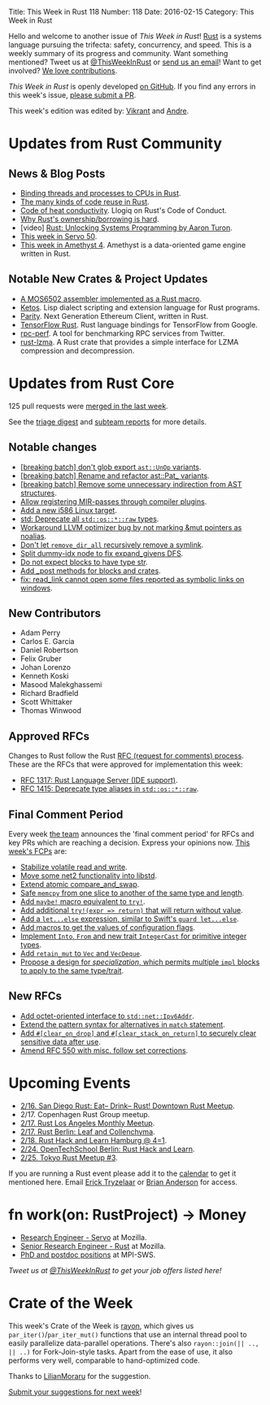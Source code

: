 Title: This Week in Rust 118
Number: 118
Date: 2016-02-15
Category: This Week in Rust

Hello and welcome to another issue of *This Week in Rust*!
[Rust](http://rust-lang.org) is a systems language pursuing the trifecta:
safety, concurrency, and speed. This is a weekly summary of its progress and
community. Want something mentioned? Tweet us at [@ThisWeekInRust](https://twitter.com/ThisWeekInRust) or [send us an
email](mailto:corey@octayn.net?subject=This%20Week%20in%20Rust%20Suggestion)!
Want to get involved? [We love
contributions](https://github.com/rust-lang/rust/blob/master/CONTRIBUTING.md).

*This Week in Rust* is openly developed [on GitHub](https://github.com/cmr/this-week-in-rust).
If you find any errors in this week's issue, [please submit a PR](https://github.com/cmr/this-week-in-rust/pulls).

This week's edition was edited by: [Vikrant](https://github.com/nasa42) and [Andre](https://github.com/llogiq).


# Updates from Rust Community

## News & Blog Posts

* [Binding threads and processes to CPUs in Rust](http://nitschinger.at/Binding-Threads-And-Processes-to-CPUs-in-Rust/).
* [The many kinds of code reuse in Rust](http://cglab.ca/~abeinges/blah/rust-reuse-and-recycle/).
* [Code of heat conductivity](https://llogiq.github.io/2016/02/10/code.html). Llogiq on Rust's Code of Conduct.
* [Why Rust's ownership/borrowing is hard](http://softwaremaniacs.org/blog/2016/02/12/ownership-borrowing-hard/en/).
* [video] [Rust: Unlocking Systems Programming by Aaron Turon](http://www.infoq.com/presentations/rust-thread-safety).
* [This week in Servo 50](http://blog.servo.org/2016/02/08/twis-50/).
* [This week in Amethyst 4](https://thisweekinamethyst.wordpress.com/2016/02/08/twia-4/). Amethyst is a data-oriented game engine written in Rust.

## Notable New Crates & Project Updates

* [A MOS6502 assembler implemented as a Rust macro](https://play.rust-lang.org/?gist=a18d697454f9261b28ff&version=stable).
* [Ketos](https://github.com/murarth/ketos). Lisp dialect scripting and extension language for Rust programs.
* [Parity](https://ethcore.io/parity.html). Next Generation Ethereum Client, written in Rust.
* [TensorFlow Rust](https://github.com/google/tensorflow-rust). Rust language bindings for TensorFlow from Google.
* [rpc-perf](https://github.com/twitter/rpc-perf). A tool for benchmarking RPC services from Twitter.
* [rust-lzma](https://github.com/fpgaminer/rust-lzma). A Rust crate that provides a simple interface for LZMA compression and decompression.

# Updates from Rust Core

125 pull requests were [merged in the last week][merged].

[merged]: https://github.com/issues?q=is%3Apr+org%3Arust-lang+is%3Amerged+merged%3A2016-02-08..2016-02-15

See the [triage digest][triage] and [subteam reports][subteam] for more details.

[triage]: https://internals.rust-lang.org/t/triage-digest-mon-feb-08-2016/3152
[subteam]: https://internals.rust-lang.org/t/subteam-reports-2016-02-12/3175

## Notable changes

* [[breaking batch] don't glob export `ast::UnOp` variants](https://github.com/rust-lang/rust/pull/31487).
* [[breaking batch] Rename and refactor ast::Pat_ variants](https://github.com/rust-lang/rust/pull/31581).
* [[breaking batch] Remove some unnecessary indirection from AST structures](https://github.com/rust-lang/rust/pull/31583).
* [Allow registering MIR-passes through compiler plugins](https://github.com/rust-lang/rust/pull/31425).
* [Add a new i586 Linux target](https://github.com/rust-lang/rust/pull/31629).
* [std: Deprecate all `std::os::*::raw` types](https://github.com/rust-lang/rust/pull/31551).
* [Workaround LLVM optimizer bug by not marking &mut pointers as noalias](https://github.com/rust-lang/rust/pull/31545).
* [Don't let `remove_dir_all` recursively remove a symlink](https://github.com/rust-lang/rust/pull/31468).
* [Split dummy-idx node to fix expand_givens DFS](https://github.com/rust-lang/rust/pull/31442).
* [Do not expect blocks to have type str](https://github.com/rust-lang/rust/pull/31651).
* [Add _post methods for blocks and crates](https://github.com/rust-lang/rust/pull/31562).
* [fix: read_link cannot open some files reported as symbolic links on windows](https://github.com/rust-lang/rust/pull/31630).

## New Contributors

* Adam Perry
* Carlos E. Garcia
* Daniel Robertson
* Felix Gruber
* Johan Lorenzo
* Kenneth Koski
* Masood Malekghassemi
* Richard Bradfield
* Scott Whittaker
* Thomas Winwood

## Approved RFCs

Changes to Rust follow the Rust [RFC (request for comments)
process](https://github.com/rust-lang/rfcs#rust-rfcs). These
are the RFCs that were approved for implementation this week:

* [RFC 1317: Rust Language Server (IDE support)](https://github.com/rust-lang/rfcs/pull/1317).
* [RFC 1415: Deprecate type aliases in `std::os::*::raw`](https://github.com/rust-lang/rfcs/pull/1415).

## Final Comment Period

Every week [the team](https://rust-lang.org/team.html) announces the
'final comment period' for RFCs and key PRs which are reaching a
decision. Express your opinions now. [This week's FCPs][fcp] are:

[fcp]: https://github.com/rust-lang/rfcs/labels/final-comment-period

* [Stabilize volatile read and write](https://github.com/rust-lang/rfcs/pull/1467).
* [Move some net2 functionality into libstd](https://github.com/rust-lang/rfcs/pull/1461).
* [Extend atomic compare_and_swap](https://github.com/rust-lang/rfcs/pull/1443).
* [Safe `memcpy` from one slice to another of the same type and length](https://github.com/rust-lang/rfcs/pull/1419).
* [Add `maybe!` macro equivalent to `try!`](https://github.com/rust-lang/rfcs/pull/1394).
* [Add additional `try!(expr => return)` that will return without value](https://github.com/rust-lang/rfcs/pull/1393).
* [Add a `let...else` expression, similar to Swift's `guard let...else`](https://github.com/rust-lang/rfcs/pull/1303).
* [Add macros to get the values of configuration flags](https://github.com/rust-lang/rfcs/pull/1258).
* [Implement `Into`, `From` and new trait `IntegerCast` for primitive integer types](https://github.com/rust-lang/rfcs/pull/1218).
* [Add `retain_mut` to `Vec` and `VecDeque`](https://github.com/rust-lang/rfcs/pull/1353).
* [Propose a design for _specialization_, which permits multiple `impl` blocks to apply to the same type/trait](https://github.com/rust-lang/rfcs/pull/1210).

## New RFCs

* [Add octet-oriented interface to `std::net::Ipv6Addr`](https://github.com/rust-lang/rfcs/pull/1498).
* [Extend the pattern syntax for alternatives in `match` statement](https://github.com/rust-lang/rfcs/pull/1500).
* [Add `#[clear_on_drop]` and `#[clear_stack_on_return]` to securely clear sensitive data after use](https://github.com/rust-lang/rfcs/pull/1496).
* [Amend RFC 550 with misc. follow set corrections](https://github.com/rust-lang/rfcs/pull/1494).

# Upcoming Events

* [2/16. San Diego Rust: Eat– Drink– Rust! Downtown Rust Meetup](http://www.meetup.com/San-Diego-Rust/events/228573576/).
*  2/17. Copenhagen Rust Group meetup.
* [2/17. Rust Los Angeles Monthly Meetup](http://www.meetup.com/Rust-Los-Angeles/events/228104697/).
* [2/17. Rust Berlin: Leaf and Collenchyma](http://www.meetup.com/Rust-Berlin/events/227321071/).
* [2/18. Rust Hack and Learn Hamburg @ 4=1](http://www.meetup.com/Rust-Meetup-Hamburg/events/228502426/?rv=ea1&_af=event&_af_eid=228502426&https=off).
* [2/24. OpenTechSchool Berlin: Rust Hack and Learn](http://www.meetup.com/opentechschool-berlin/).
* [2/25. Tokyo Rust Meetup #3](http://www.meetup.com/Tokyo-Rust-Meetup/events/228425744/).

If you are running a Rust event please add it to the [calendar] to get
it mentioned here. Email [Erick Tryzelaar][erickt] or [Brian
Anderson][brson] for access.

[calendar]: https://www.google.com/calendar/embed?src=apd9vmbc22egenmtu5l6c5jbfc%40group.calendar.google.com
[erickt]: mailto:erick.tryzelaar@gmail.com
[brson]: mailto:banderson@mozilla.com

# fn work(on: RustProject) -> Money

* [Research Engineer - Servo](https://careers.mozilla.org/en-US/position/ozy21fwU) at Mozilla.
* [Senior Research Engineer - Rust](https://careers.mozilla.org/en-US/position/o0H41fww) at Mozilla.
* [PhD and postdoc positions](http://plv.mpi-sws.org/rustbelt/) at MPI-SWS.

*Tweet us at [@ThisWeekInRust](https://twitter.com/ThisWeekInRust) to get your job offers listed here!*

# Crate of the Week

This week's Crate of the Week is [rayon](https://crates.io/crates/rayon),
which gives us `par_iter()`/`par_iter_mut()` functions that use an internal thread pool to easily parallelize data-parallel operations.
There's also `rayon::join(|| .., || ..)` for Fork-Join-style tasks. Apart from the ease of use, it also performs very well, comparable to hand-optimized code.

Thanks to [LilianMoraru](https://users.rust-lang.org/users/LilianMoraru) for the suggestion.

[Submit your suggestions for next week][submit_crate]!

[submit_crate]: https://users.rust-lang.org/t/crate-of-the-week/2704
